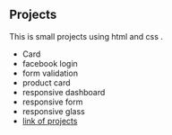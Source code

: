 ## Projects

This is small projects using html and css .

- Card 
- facebook login
- form validation
- product card
- responsive dashboard
- responsive form 
- responsive glass
- <a href="https://mennarashed01.github.io/Projects/">link of projects</a>
